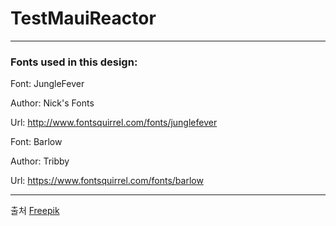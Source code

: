 # TestMauiReactor

---
### Fonts used in this design:

Font: JungleFever

Author: Nick's Fonts

Url: http://www.fontsquirrel.com/fonts/junglefever

Font: Barlow

Author: Tribby

Url: https://www.fontsquirrel.com/fonts/barlow

---

출처 <a href="https://kr.freepik.com/free-vector/workout-tracker-app-interface_9892040.htm#query=apptemplate&position=0&from_view=keyword&track=ais?sign-up=google">Freepik</a>

